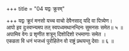 +++
title = "04 यद्वः क्रूरम्"

+++
यद्वः क्रूरं मनसो यच्च वाचो देवैनसाद् यदि वा पित्र्येण।  
आपो इव दुःस्वप्न्यमप तत् स्वपध्वमथानन्दिनः सुमनसः समेत॥ ५ ॥  
अपामिव वेगः प्र शृणीत शत्रून् दिशोदिशो रभमाणाः समेत ।  
एकव्रता वि धनं भजध्वं पुरोहितेन वो राष्ट्रं प्रथयन्तु देवाः ॥ ६ ॥